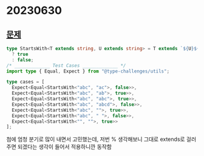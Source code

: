 # 20230630

## [문제](https://www.typescriptlang.org/play?ssl=35&ssc=2&pln=23&pc=1#code/PQKgUABBBMBsAc8IFoIGUAuBDAThgzgOoCWGAFpCstTZQEYCeEAVsVgHYDm+ZHEAFAAFWHbr3YBbAKbYAlBADE0gCbEArhMUYpEgA4AbLNuT7SUnFn1hKC2xACKaqfgzEA9u2tQAknv06pdgwIAANMXAIScgAeABUAGggAVQA+EIgAdzJiAGMyCGwAa2cCjLcIKQAPLBzglxxiLgKGXRKOZQgcGTUcdnxMshlBnFDY9JcI-ozSfJCkkK8IADE3EaqsPylFkJ2MFuccht0MSj3WiCwIAF50bDwiGeiAciw6HKfEl-eUiGBgCsqrVqUg6GHKdCkEAAZpZ8FsoGdIXRrrdJlEyM9Xu9Pq8nj8-gCgdpQeDIRgcE5TvsIDkUeF7ujMW8PhAXm9lHjfv8qkSQQVSdDYfDQjtFj8AGrEKQZCAeCAAcVIAAk1HQAFwQMgYDC6fBqv4EPIAOmY+CNq04wDgiDAIGA1lAEAA+i7XW7XRAAJpuHoQADCbmUkKV5kh7vDLogdusiNRDMesQB2nYyn69UanESSSTgVTEHTXB+N0TVWTeZCABIAN5JAC+1caUPMEAAQrX0gB+AoUyEamH6OFgR0R8MQWLOYJ+rBw-oj91R+3EPSrYKxqsQACiAEc1JZEhvAVJahBa9CcG5NE9BIjkHlLP4uM5gGpXAOnjHqTlpyUbgBtSgHkS0Tbru+jRPSkSPGy2KsjUeKJP2cIpCk8QAYetTATuljgXckExNBLJsvB3ZOMhqFQIBR4YJhoE4WiUFYoRjEoSRUhkWhQEgdhEEPPhjE4uyxGIWxKEcVRNHcbhvEYgRnzEeSpGiRR6HUVxYE8YysmsqyLHCexymcVh6lSZphHyT27EALoOiAzpzh6Sw9OQzaYFIup2fZToLkO4BQD8aC8F0EAMD6Iz4G4+gvu4fQalqOp6ga+DGqa5o4Ja1rwMAHD4Bk5iUBKUoyuFkWuB4eqatqur6sAhpkCaZoWlaCCZcVUVlflEAALKrJCfq8PoD6cM4sWVQlNVJXVKUWra9pAA)

```ts
type StartsWith<T extends string, U extends string> = T extends `${U}${infer B}`
  ? true
  : false;
/* _____________ Test Cases _____________ */
import type { Equal, Expect } from "@type-challenges/utils";

type cases = [
  Expect<Equal<StartsWith<"abc", "ac">, false>>,
  Expect<Equal<StartsWith<"abc", "ab">, true>>,
  Expect<Equal<StartsWith<"abc", "abc">, true>>,
  Expect<Equal<StartsWith<"abc", "abcd">, false>>,
  Expect<Equal<StartsWith<"abc", "">, true>>,
  Expect<Equal<StartsWith<"abc", " ">, false>>,
  Expect<Equal<StartsWith<"", "">, true>>
];
```

첨에 엄청 분기로 많이 내면서 고민했는데, 저번 % 생각해보니 그대로 extends로 걸러주면 되겠다는 생각이 들어서 적용하니깐 동작함

